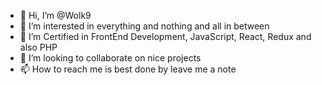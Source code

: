 - 👋 Hi, I’m @Wolk9
- 👀 I’m interested in everything and nothing and all in between
- 🌱 I’m Certified in FrontEnd Development, JavaScript, React, Redux and also PHP
- 💞️ I’m looking to collaborate on nice projects
- 📫 How to reach me is best done by leave me a note

<!---
Wolk9/Wolk9 is a ✨ special ✨ repository because its `README.md` (this file) appears on your GitHub profile.
You can click the Preview link to take a look at your changes.
--->
